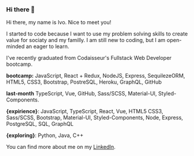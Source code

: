 ### Hi there 👋

Hi there, my name is Ivo. Nice to meet you! 

I started to code because I want to use my problem solving skills to 
create value for sociaty and my familly.
I am still new to coding, but I am open-minded an eager to learn. 

I've recently graduated from Codaisseur's Fullstack Web Developer bootcamp.

**bootcamp:**
JavaScript, React + Redux, NodeJS, Express, SequilezeORM, HTML5, CSS3,
Bootstrap, PostreSQL, Heroku, GraphQL, GitHub

**last-month**
TypeScript, Vue, GitHub, Sass/SCSS, Material-UI, Styled-Components. 

 **{expirience}**: JavaScript, TypeScript, React, Vue, HTML5
 CSS3, Sass/SCSS, Bootstrap, Material-UI, Styled-Components,
 Node, Express, PostgreSQL, SQL, GraphQL
 
 **{exploring}**: Python, Java, C++
 
You can find more about me on my [LinkedIn](https://www.linkedin.com/in/ivaylo-ivo-yankov/).
<!--
**mayallzObject/mayallzObject** is a ✨ _special_ ✨ repository because its `README.md` (this file) appears on your GitHub profile.


point_left Always happy to hear from you via email as well!

Here are some ideas to get you started:

- 🔭 I’m currently working on ...
- 🌱 I’m currently learning ...
- 👯 I’m looking to collaborate on ...
- 🤔 I’m looking for help with ...
- 💬 Ask me about ...
- 📫 How to reach me: ...
- 😄 Pronouns: ...
- ⚡ Fun fact: ...
-->
